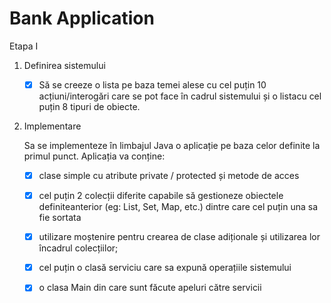 # Bank Application

Etapa I
1) Definirea sistemului
      - [x] Să se creeze o lista pe baza temei alese cu cel puțin 10 acțiuni/interogări care se pot face în cadrul sistemului și o listacu cel puțin 8 tipuri de obiecte.
2) Implementare
     
     Sa se implementeze în limbajul Java o aplicație pe baza celor definite la primul punct. Aplicația va conține:
      
      - [x] clase simple cu atribute private / protected și metode de acces
  
      - [x] cel puțin 2 colecții diferite capabile să gestioneze obiectele definiteanterior (eg: List, Set, Map, etc.) dintre care cel puțin una sa fie sortata 
  
      - [x] utilizare moștenire pentru crearea de clase adiționale și utilizarea lor încadrul colecțiilor;
 
      - [x] cel puțin o clasă serviciu care sa expună operațiile sistemului
 
      - [x] o clasa Main din care sunt făcute apeluri către servicii

